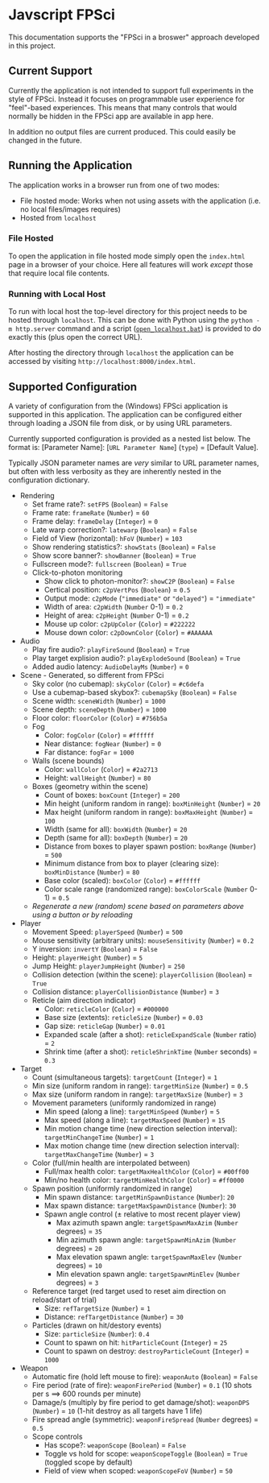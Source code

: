 # Javscript FPSci
This documentation supports the "FPSci in a broswer" approach developed in this project.

## Current Support
Currently the application is not intended to support full experiments in the style of FPSci. Instead it focuses on programmable user experience for "feel"-based experiences. This means that many controls that would normally be hidden in the FPSci app are available in app here.

In addition no output files are current produced. This could easily be changed in the future.

## Running the Application
The application works in a browser run from one of two modes:

* File hosted mode: Works when not using assets with the application (i.e. no local files/images requires)
* Hosted from `localhost` 

### File Hosted
To open the application in file hosted mode simply open the `index.html` page in a browser of your choice. Here all features will work *except* those that require local file contents.

### Running with Local Host
To run with local host the top-level directory for this project needs to be hosted through `localhost`. This can be done with Python using the `python -m http.server` command and a script ([`open_localhost.bat`](open_localhost.bat)) is provided to do exactly this (plus open the correct URL).

After hosting the directory through `localhost` the application can be accessed by visiting `http://localhost:8000/index.html`.

## Supported Configuration
A variety of configuration from the (Windows) FPSci application is supported in this application. The application can be configured either through loading a JSON file from disk, or by using URL parameters.

Currently supported configuration is provided as a nested list below. The format is: [Parameter Name]: [`URL Parameter Name`] (`type`) = [Default Value].

Typically JSON parameter names are _very_ similar to URL parameter names, but often with less verbosity as they are inherently nested in the configuration dictionary.

* Rendering
    * Set frame rate?: `setFPS` (`Boolean`) = `False`
    * Frame rate: `frameRate` (`Number`) = `60`
    * Frame delay: `frameDelay` (`Integer`) = `0`
    * Late warp correction?: `latewarp` (`Boolean`) = `False`
    * Field of View (horizontal): `hFoV` (`Number`) = `103`
    * Show rendering statistics?: `showStats` (`Boolean`) = `False`
    * Show score banner?: `showBanner` (`Boolean`) = `True`
    * Fullscreen mode?: `fullscreen` (`Boolean`) = `True`
    * Click-to-photon monitoring
        * Show click to photon-monitor?: `showC2P` (`Boolean`) = `False`
        * Certical position: `c2pVertPos` (`Boolean`) = `0.5`
        * Output mode: `c2pMode` (`"immediate"` or `"delayed"`) = `"immediate"`
        * Width of area: `c2pWidth` (`Number` 0-1) = `0.2`
        * Height of area: `c2pHeight` (`Number` 0-1) = `0.2`
        * Mouse up color: `c2pUpColor` (`Color`) = `#222222`
        * Mouse down color: `c2pDownColor` (`Color`) = `#AAAAAA`
* Audio
    * Play fire audio?: `playFireSound` (`Boolean`) = `True`
    * Play target explision audio?: `playExplodeSound` (`Boolean`) = `True`
    * Added audio latency: `AudioDelayMs` (`Number`) = `0`
* Scene - Generated, so different from FPSci
    * Sky color (no cubemap): `skyColor` (`Color`) = `#c6defa`
    * Use a cubemap-based skybox?: `cubemapSky` (`Boolean`) = `False`
    * Scene width: `sceneWidth` (`Number`) = `1000`
    * Scene depth: `sceneDepth` (`Number`) = `1000`
    * Floor color: `floorColor` (`Color`) = `#756b5a`
    * Fog 
        * Color: `fogColor` (`Color`) = `#ffffff`
        * Near distance: `fogNear` (`Number`) = `0`
        * Far distance: `fogFar` = `1000`
    * Walls (scene bounds)
        * Color: `wallColor` (`Color`) = `#2a2713`
        * Height: `wallHeight` (`Number`) = `80`
    * Boxes (geometry within the scene)
        * Count of boxes: `boxCount` (`Integer`) = `200`
        * Min height (uniform random in range): `boxMinHeight` (`Number`) = `20`
        * Max height (uniform random in range): `boxMaxHeight` (`Number`) = `100`
        * Width (same for all): `boxWidth` (`Number`) = `20`
        * Depth (same for all): `boxDepth` (`Number`) = `20`
        * Distance from boxes to player spawn postion: `boxRange` (`Number`) = `500`
        * Minimum distance from box to player (clearing size): `boxMinDistance` (`Number`) = `80`
        * Base color (scaled): `boxColor` (`Color`) = `#ffffff`
        * Color scale range (randomized range): `boxColorScale` (`Number` 0-1) = `0.5`
    * _Regenerate a new (random) scene based on parameters above using a button or by reloading_
* Player
    * Movement Speed: `playerSpeed` (`Number`) = `500`
    * Mouse sensitivity (arbitrary units): `mouseSensitivity` (`Number`) = `0.2`
    * Y inversion: `invertY` (`Boolean`) = `False`
    * Height: `playerHeight` (`Number`) = `5`
    * Jump Height: `playerJumpHeight` (`Number`) = `250`
    * Collision detection (within the scene): `playerCollision` (`Boolean`) = `True`
    * Collision distance: `playerCollisionDistance` (`Number`) = `3`
    * Reticle (aim direction indicator)
        * Color: `reticleColor` (`Color`) = `#000000`
        * Base size (extents): `reticleSize` (`Number`) = `0.03`
        * Gap size: `reticleGap` (`Number`) = `0.01`
        * Expanded scale (after a shot): `reticleExpandScale` (`Number` ratio) = `2`
        * Shrink time (after a shot): `reticleShrinkTime` (`Number` seconds) = `0.3`
* Target
    * Count (simultaneous targets): `targetCount` (`Integer`) = `1`
    * Min size (uniform random in range): `targetMinSize` (`Number`) = `0.5`
    * Max size (uniform random in range): `targetMaxSize` (`Number`) = `3`
    * Movement parameters (uniformly randomized in range)
        * Min speed (along a line): `targetMinSpeed` (`Number`) = `5`
        * Max speed (along a line): `targetMaxSpeed` (`Number`) = `15`
        * Min motion change time (new direction selection interval): `targetMinChangeTime` (`Number`) = `1`
        * Max motion change time (new direction selection interval): `targetMaxChangeTime` (`Number`) = `3`
    * Color (full/min health are interpolated between)
        * Full/max health color: `targetMaxHealthColor` (`Color`) = `#00ff00`
        * Min/no health color: `targetMinHealthColor` (`Color`) = `#ff0000`
    * Spawn position (uniformly randomized in range)
        * Min spawn distance: `targetMinSpawnDistance` (`Number`): `20`
        * Max spawn distance: `targetMaxSpawnDistance` (`Number`): `30`
        * Spawn angle control  (± relative to most recent player view)
            * Max azimuth spawn angle: `targetSpawnMaxAzim` (`Number` degrees) = `35`
            * Min azimuth spawn angle: `targetSpawnMinAzim` (`Number` degrees) = `20`
            * Max elevation spawn angle: `targetSpawnMaxElev` (`Number` degrees) = `10`
            * Min elevation spawn angle: `targetSpawnMinElev` (`Number` degrees) = `3`
    * Reference target (red target used to reset aim direction on reload/start of trial)
        * Size: `refTargetSize` (`Number`) = `1`
        * Distance: `refTargetDistance` (`Number`) = `30`
    * Particles (drawn on hit/destory events)
        * Size: `particleSize` (`Number`): `0.4`
        * Count to spawn on hit: `hitParticleCount` (`Integer`) = `25`
        * Count to spawn on destroy: `destroyParticleCount` (`Integer`) = `1000`
* Weapon
    * Automatic fire (hold left mouse to fire): `weaponAuto` (`Boolean`) = `False`
    * Fire period (rate of fire): `weaponFirePeriod` (`Number`) = `0.1` (10 shots per s ==> 600 rounds per minute)
    * Damage/s (multiply by fire period to get damage/shot): `weaponDPS` (`Number`) = `10` (1-hit destroy as all targets have 1 life)
    * Fire spread angle (symmetric): `weaponFireSpread` (`Number` degrees) = `0.5`
    * Scope controls
        * Has scope?: `weaponScope` (`Boolean`) = `False`
        * Toggle vs hold for scope: `weaponScopeToggle` (`Boolean`) = `True` (toggled scope by default)
        * Field of view when scoped: `weaponScopeFoV` (`Number`) = `50`